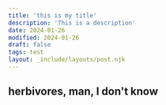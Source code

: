 ```yaml
---
title: 'this is my title'
description: 'This is a description'
date: 2024-01-26
modified: 2024-01-26
draft: false
tags: test
layout: _include/layouts/post.njk
---
```

herbivores, man, I don't know
---